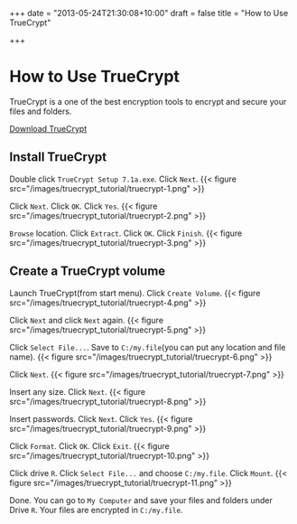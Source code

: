 +++
date = "2013-05-24T21:30:08+10:00"
draft = false
title = "How to Use TrueCrypt"

+++

# How to Use TrueCrypt

TrueCrypt is a one of the best encryption tools to encrypt and secure your files and folders.

[Download TrueCrypt](https://www.grc.com/misc/truecrypt/TrueCrypt%20Setup%207.1a.exe)

## Install TrueCrypt

Double click `TrueCrypt Setup 7.1a.exe`. Click `Next`.
{{< figure src="/images/truecrypt_tutorial/truecrypt-1.png" >}}

Click `Next`. Click `OK`. Click `Yes`.
{{< figure src="/images/truecrypt_tutorial/truecrypt-2.png" >}}

`Browse` location. Click `Extract`. Click `OK`. Click `Finish`.
{{< figure src="/images/truecrypt_tutorial/truecrypt-3.png" >}}

## Create a TrueCrypt volume

Launch TrueCrypt(from start menu). Click `Create Volume`.
{{< figure src="/images/truecrypt_tutorial/truecrypt-4.png" >}}

Click `Next` and click `Next` again.
{{< figure src="/images/truecrypt_tutorial/truecrypt-5.png" >}}

Click `Select File...`. Save to `C:/my.file`(you can put any location and file name).
{{< figure src="/images/truecrypt_tutorial/truecrypt-6.png" >}}

Click `Next`.
{{< figure src="/images/truecrypt_tutorial/truecrypt-7.png" >}}

Insert any size. Click `Next`.
{{< figure src="/images/truecrypt_tutorial/truecrypt-8.png" >}}

Insert passwords. Click `Next`. Click `Yes`.
{{< figure src="/images/truecrypt_tutorial/truecrypt-9.png" >}}

Click `Format`. Click `OK`. Click `Exit`.
{{< figure src="/images/truecrypt_tutorial/truecrypt-10.png" >}}

Click drive `R`. Click `Select File...` and choose `C:/my.file`. Click `Mount`.
{{< figure src="/images/truecrypt_tutorial/truecrypt-11.png" >}}

Done. You can go to `My Computer` and save your files and folders under Drive `R`. Your files are encrypted in `C:/my.file`.